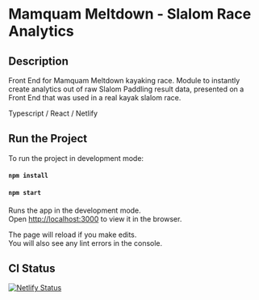 # Mamquam Meltdown - Slalom Race Analytics

## Description

Front End for Mamquam Meltdown kayaking race. 
Module to instantly create analytics out of raw Slalom Paddling result data, presented on a Front End that was used in a real kayak slalom race.

Typescript / React / Netlify

## Run the Project

To run the project in development mode:

#### `npm install`
#### `npm start`

Runs the app in the development mode.\
Open [http://localhost:3000](http://localhost:3000) to view it in the browser.

The page will reload if you make edits.\
You will also see any lint errors in the console.

## CI Status

[![Netlify Status](https://api.netlify.com/api/v1/badges/244a7b90-43ae-48f8-bbaf-c4a5ea20151e/deploy-status)](https://app.netlify.com/sites/mamquam-meltdown/deploys)


